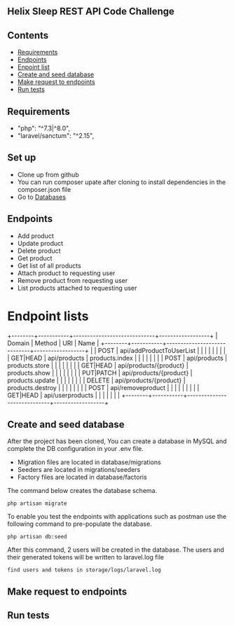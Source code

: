 ## Helix Sleep REST API Code Challenge

## Contents
* [Requirements](#requirements)
* [Endpoints](#endpoints)
* [Enpoint list](#endpoint-lists)
* [Create and seed database](#create-and-seed-database)
* [Make request to endpoints](#make-request-to-endpoints)
* [Run tests](#run-test)

## Requirements
* "php": "^7.3|^8.0",
* "laravel/sanctum": "^2.15",

## Set up
* Clone up from github
* You can run composer upate after cloning to install dependencies in the composer.json file
* Go to [Databases](#create-and-seed-database)


## Endpoints
- Add product  
- Update product
- Delete product
- Get product
- Get list of all products
- Attach product to requesting user
- Remove product from requesting user
- List products attached to requesting user

# Endpoint lists 
+--------+-----------+-----------------------------+------------------+
| Domain | Method    | URI                         | Name             |
+--------+-----------+-----------------------------+------------------+
|        | POST      | api/addProductToUserList    |                  | 
|        |           |                             |                  |
|        | GET|HEAD  | api/products                | products.index   |
|        |           |                             |                  |
|        | POST      | api/products                | products.store   |
|        |           |                             |                  |
|        | GET|HEAD  | api/products/{product}      | products.show    |
|        |           |                             |                  |
|        | PUT|PATCH | api/products/{product}      | products.update  |
|        |           |                             |                  |
|        | DELETE    | api/products/{product}      | products.destroy |
|        |           |                             |                  |
|        | POST      | api/removeproduct           |                  |
|        |           |                             |                  |
|        | GET|HEAD  | api/userproducts            |                  |
|        |           |                             |                  |
+--------+-----------+-----------------------------+------------------+

## Create and seed database

After the project has been cloned, You can create a database in MySQL and complete the DB configuration in your .env file.

- Migration files are located in database/migrations
- Seeders are located in migrations/seeders
- Factory files are located in database/factoris

The command below creates the database schema.
```
php artisan migrate
```
To enable you test the endpoints with applications such as postman use the following command to pre-populate the database.
```
php artisan db:seed
```
After this command, 2 users will be created in the database. The users and their generated tokens will be written to laravel.log file
```
find users and tokens in storage/logs/laravel.log
```


## Make request to endpoints

## Run tests

